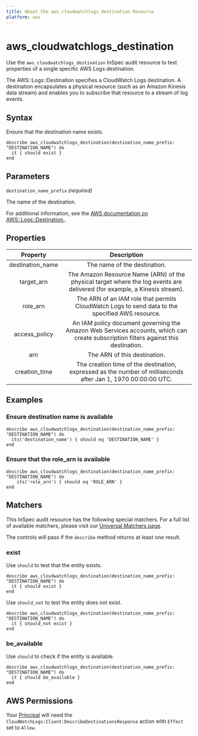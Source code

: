 ```yaml
---
title: About the aws_cloudwatchlogs_destination Resource
platform: aws
---
```


# aws_cloudwatchlogs_destination

Use the `aws_cloudwatchlogs_destination` InSpec audit resource to test properties of a single specific AWS Logs destination.

The AWS::Logs::Destination specifies a CloudWatch Logs destination. A destination encapsulates a physical resource (such as an Amazon Kinesis data stream) and enables you to subscribe that resource to a stream of log events.

## Syntax

Ensure that the destination name exists.

    describe aws_cloudwatchlogs_destination(destination_name_prefix: "DESTINATION_NAME") do
      it { should exist }
    end

## Parameters

`destination_name_prefix` _(required)_

The name of the destination.

For additional information, see the [AWS documentation on AWS::Logs::Destination.](https://docs.aws.amazon.com/AWSCloudFormation/latest/UserGuide/aws-resource-logs-destination.html).

## Properties

| Property            | Description               | 
| :-----------------: | :-----------------------: |
| destination_name    | The name of the destination. |
| target_arn          | The Amazon Resource Name (ARN) of the physical target where the log events are delivered (for example, a Kinesis stream). |
| role_arn            | The ARN of an IAM role that permits CloudWatch Logs to send data to the specified AWS resource. |
| access_policy       | An IAM policy document governing the Amazon Web Services accounts, which can create subscription filters against this destination. |
| arn                 | The ARN of this destination. |
| creation_time       | The creation time of the destination, expressed as the number of milliseconds after Jan 1, 1970 00:00:00 UTC. |

## Examples

### Ensure destination name is available
    describe aws_cloudwatchlogs_destination(destination_name_prefix: "DESTINATION_NAME") do
      its('destination_name') { should eq 'DESTINATION_NAME' }
    end

### Ensure that the role_arn is available
    describe aws_cloudwatchlogs_destination(destination_name_prefix: "DESTINATION_NAME") do
        its('role_arn') { should eq 'ROLE_ARN' }
    end

## Matchers

This InSpec audit resource has the following special matchers. For a full list of available matchers, please visit our [Universal Matchers page](https://www.inspec.io/docs/reference/matchers/).

The controls will pass if the `describe` method returns at least one result.

### exist

Use `should` to test that the entity exists.

    describe aws_cloudwatchlogs_destination(destination_name_prefix: "DESTINATION_NAME") do
      it { should exist }
    end

Use `should_not` to test the entity does not exist.

    describe aws_cloudwatchlogs_destination(destination_name_prefix: "DESTINATION_NAME") do
      it { should_not exist }
    end

### be_available

Use `should` to check if the entity is available.

    describe aws_cloudwatchlogs_destination(destination_name_prefix: "DESTINATION_NAME") do
      it { should be_available }
    end

## AWS Permissions

Your [Principal](https://docs.aws.amazon.com/IAM/latest/UserGuide/intro-structure.html#intro-structure-principal) will need the `CloudWatchLogs:Client:DescribeDestinationsResponse` action with `Effect` set to `Allow`.
